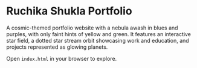 # Ruchika Shukla Portfolio

A cosmic-themed portfolio website with a nebula awash in blues and purples, with only faint hints of yellow and green. It features an interactive star field, a dotted star stream orbit showcasing work and education, and projects represented as glowing planets.

Open `index.html` in your browser to explore.
